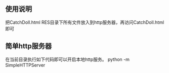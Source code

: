 ## 使用说明
把CatchDoll.html RES目录下所有文件放入到http服务器，再访问CatchDoll.html即可

## 简单http服务器
在当前目录执行如下代码即可以开启本地http服务。
python -m SimpleHTTPServer